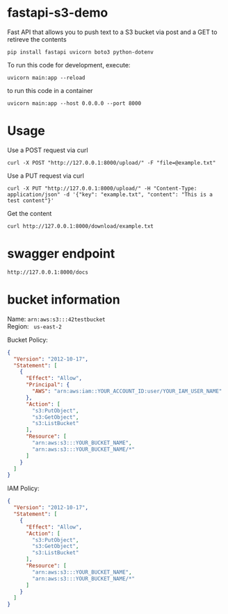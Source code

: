 # fastapi-s3-demo
Fast API that allows you to push text to a S3 bucket via post and a GET to retireve the contents

```
pip install fastapi uvicorn boto3 python-dotenv
```

To run this code for development, execute:
```
uvicorn main:app --reload
```

to run this code in a container
```
uvicorn main:app --host 0.0.0.0 --port 8000
```

# Usage

Use a POST request via curl
```
curl -X POST "http://127.0.0.1:8000/upload/" -F "file=@example.txt"
```

Use a PUT request via curl
```
curl -X PUT "http://127.0.0.1:8000/upload/" -H "Content-Type: application/json" -d '{"key": "example.txt", "content": "This is a test content"}'
```

Get the content
```
curl http://127.0.0.1:8000/download/example.txt
```

# swagger endpoint
```
http://127.0.0.1:8000/docs
```

# bucket information

Name: `arn:aws:s3:::42testbucket`  
Region: ` us-east-2`


Bucket Policy:

```json
{
  "Version": "2012-10-17",
  "Statement": [
    {
      "Effect": "Allow",
      "Principal": {
        "AWS": "arn:aws:iam::YOUR_ACCOUNT_ID:user/YOUR_IAM_USER_NAME"
      },
      "Action": [
        "s3:PutObject",
        "s3:GetObject",
        "s3:ListBucket"
      ],
      "Resource": [
        "arn:aws:s3:::YOUR_BUCKET_NAME",
        "arn:aws:s3:::YOUR_BUCKET_NAME/*"
      ]
    }
  ]
}
```

IAM Policy:

```json
{
  "Version": "2012-10-17",
  "Statement": [
    {
      "Effect": "Allow",
      "Action": [
        "s3:PutObject",
        "s3:GetObject",
        "s3:ListBucket"
      ],
      "Resource": [
        "arn:aws:s3:::YOUR_BUCKET_NAME",
        "arn:aws:s3:::YOUR_BUCKET_NAME/*"
      ]
    }
  ]
}
```


